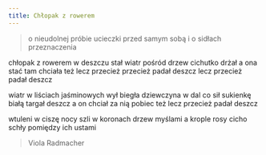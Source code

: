```yaml
---
title: Chłopak z rowerem
---
```

> o nieudolnej próbie ucieczki przed samym sobą i o sidłach przeznaczenia

chłopak z rowerem w deszczu stał
wiatr pośród drzew cichutko drżał
a ona stać tam chciała też
lecz przecież przecież padał deszcz
lecz przecież padał deszcz

wiatr w liściach jaśminowych wył
biegła dziewczyna w dal co sił
sukienkę białą targał deszcz
a on chciał za nią pobiec też
lecz przecież padał deszcz

wtuleni w ciszę nocy szli
w koronach drzew myślami
a krople rosy cicho schły
pomiędzy ich ustami

> Viola Radmacher
